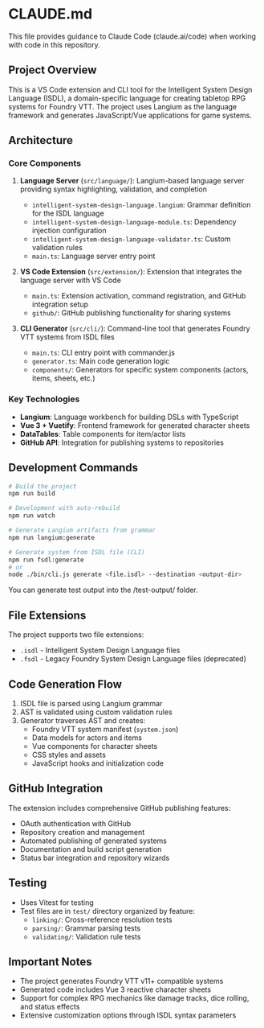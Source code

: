 # CLAUDE.md

This file provides guidance to Claude Code (claude.ai/code) when working with code in this repository.

## Project Overview

This is a VS Code extension and CLI tool for the Intelligent System Design Language (ISDL), a domain-specific language for creating tabletop RPG systems for Foundry VTT. The project uses Langium as the language framework and generates JavaScript/Vue applications for game systems.

## Architecture

### Core Components

1. **Language Server** (`src/language/`): Langium-based language server providing syntax highlighting, validation, and completion
   - `intelligent-system-design-language.langium`: Grammar definition for the ISDL language
   - `intelligent-system-design-language-module.ts`: Dependency injection configuration
   - `intelligent-system-design-language-validator.ts`: Custom validation rules
   - `main.ts`: Language server entry point

2. **VS Code Extension** (`src/extension/`): Extension that integrates the language server with VS Code
   - `main.ts`: Extension activation, command registration, and GitHub integration setup
   - `github/`: GitHub publishing functionality for sharing systems

3. **CLI Generator** (`src/cli/`): Command-line tool that generates Foundry VTT systems from ISDL files
   - `main.ts`: CLI entry point with commander.js
   - `generator.ts`: Main code generation logic
   - `components/`: Generators for specific system components (actors, items, sheets, etc.)

### Key Technologies

- **Langium**: Language workbench for building DSLs with TypeScript
- **Vue 3 + Vuetify**: Frontend framework for generated character sheets
- **DataTables**: Table components for item/actor lists
- **GitHub API**: Integration for publishing systems to repositories

## Development Commands

```bash
# Build the project
npm run build

# Development with auto-rebuild
npm run watch

# Generate Langium artifacts from grammar
npm run langium:generate

# Generate system from ISDL file (CLI)
npm run fsdl:generate
# or
node ./bin/cli.js generate <file.isdl> --destination <output-dir>
```

You can generate test output into the /test-output/ folder.

## File Extensions

The project supports two file extensions:
- `.isdl` - Intelligent System Design Language files
- `.fsdl` - Legacy Foundry System Design Language files (deprecated)

## Code Generation Flow

1. ISDL file is parsed using Langium grammar
2. AST is validated using custom validation rules
3. Generator traverses AST and creates:
   - Foundry VTT system manifest (`system.json`)
   - Data models for actors and items
   - Vue components for character sheets
   - CSS styles and assets
   - JavaScript hooks and initialization code

## GitHub Integration

The extension includes comprehensive GitHub publishing features:
- OAuth authentication with GitHub
- Repository creation and management
- Automated publishing of generated systems
- Documentation and build script generation
- Status bar integration and repository wizards

## Testing

- Uses Vitest for testing
- Test files are in `test/` directory organized by feature:
  - `linking/`: Cross-reference resolution tests
  - `parsing/`: Grammar parsing tests
  - `validating/`: Validation rule tests

## Important Notes

- The project generates Foundry VTT v11+ compatible systems
- Generated code includes Vue 3 reactive character sheets
- Support for complex RPG mechanics like damage tracks, dice rolling, and status effects
- Extensive customization options through ISDL syntax parameters